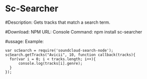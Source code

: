# Sc-Searcher

#Description:
Gets tracks that match a search term.

#Download:
NPM URL:
Console Command: npm install sc-searcher

#ussage:
Example:
```node
var scSearch = require('soundcloud-search-node');
scSearch.getTracks("Avicii", 10, function callback(tracks){
  for(var i = 0; i < tracks.length; i++){
      console.log(tracks[i].genre);
  }
});
```
